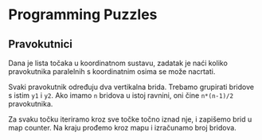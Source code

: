 # Programming Puzzles

## Pravokutnici

Dana je lista točaka u koordinatnom sustavu, zadatak je naći koliko pravokutnika paralelnih s koordinatnim osima se može nacrtati.

Svaki pravokutnik određuju dva vertikalna brida. Trebamo grupirati bridove s istim `y1` i `y2`. Ako imamo `n` bridova u istoj ravnini, oni čine `n*(n-1)/2` pravokutnika.

Za svaku točku iteriramo kroz sve točke točno iznad nje, i zapišemo brid u map counter. Na kraju prođemo kroz mapu i izračunamo broj bridova.
